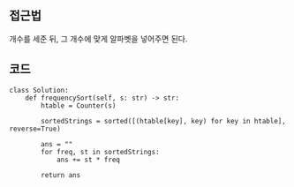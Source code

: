 ## 접근법

개수를 세준 뒤, 그 개수에 맞게 알파벳을 넣어주면 된다.

## 코드
```
class Solution:
    def frequencySort(self, s: str) -> str:
        htable = Counter(s)
        
        sortedStrings = sorted([(htable[key], key) for key in htable], reverse=True)
        
        ans = ""
        for freq, st in sortedStrings:
            ans += st * freq
            
        return ans
```
